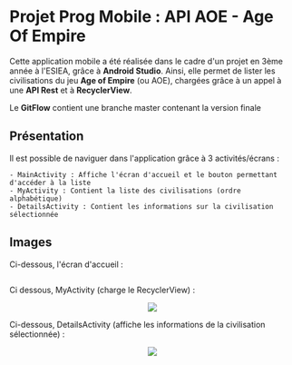 # Projet Prog Mobile : API AOE - Age Of Empire

Cette application mobile a été réalisée dans le cadre d'un projet en 3ème année à l'ESIEA, grâce à **Android Studio**.
Ainsi, elle permet de lister les civilisations du jeu **Age of Empire** (ou AOE), chargées grâce à un appel à une **API Rest** et à **RecyclerView**.

Le **GitFlow** contient une branche master contenant la version finale

## Présentation

Il est possible de naviguer dans l'application grâce à 3 activités/écrans :

	- MainActivity : Affiche l'écran d'accueil et le bouton permettant d'accéder à la liste
	- MyActivity : Contient la liste des civilisations (ordre alphabétique)
	- DetailsActivity : Contient les informations sur la civilisation sélectionnée

## Images

Ci-dessous, l'écran d'accueil :
<p align="center">
<a href="https://zupimages.net/viewer.php?id=20/22/fat7.jpg"><img src="https://zupimages.net/up/20/22/fat7.jpg" alt="" /></a>
</p>

Ci dessous, MyActivity (charge le RecyclerView) :
<p align="center">
<img src="https://zupimages.net/viewer.php?id=20/22/wjq6.jpg">
</p>

Ci-dessous, DetailsActivity (affiche les informations de la civilisation sélectionnée) :
<p align="center">
<img src="https://zupimages.net/viewer.php?id=20/22/eeo9.jpg">
</p>
